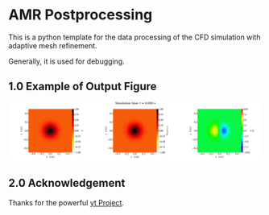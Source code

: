 # AMR Postprocessing

This is a python template for the data processing of the CFD simulation with adaptive mesh refinement.

Generally, it is used for debugging.

## 1.0 Example of Output Figure
![image](./2D-yt-Monitor/debug_results/plt00000/plt00000_combined.png)



## 2.0 Acknowledgement

Thanks for the powerful [yt Project](https://github.com/yt-project/yt).
